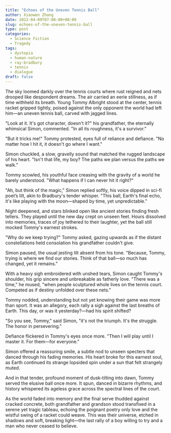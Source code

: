```yaml
---
title: "Echoes of the Uneven Tennis Ball"
author: Xiaowen Zhang
date: 2022-04-09T07:00:00+08:00
slug: echoes-of-the-uneven-tennis-ball
type: post
categories:
  - Science Fiction
  - Tragedy
tags:
  - dystopia
  - human-nature
  - ray-bradbury
  - tennis
  - dialogue
draft: false
---
```


The sky loomed darkly over the tennis courts where rust reigned and nets drooped like despondent dreams. The air carried an eerie stillness, as if time withheld its breath. Young Tommy Albright stood at the center, tennis racket gripped tightly, poised against the only opponent the world had left him—an uneven tennis ball, carved with jagged lines.

"Look at it. It's got character, doesn't it?" his grandfather, the eternally whimsical Simon, commented. "In all its roughness, it's a survivor."

"But it tricks me!" Tommy protested, eyes full of reliance and defiance. "No matter how I hit it, it doesn't go where I want."

Simon chuckled, a slow, gravelly sound that matched the rugged landscape of his heart. "Isn't that life, my boy? The paths we plan versus the paths we walk."

Tommy scowled, his youthful face creasing with the gravity of a world he barely understood. "What happens if I can never hit it right?"

"Ah, but think of the magic," Simon replied softly, his voice dipped in sci-fi poet’s lilt, akin to Bradbury's tender whisper. "This ball, Earth's final echo, it's like playing with the moon—shaped by time, yet unpredictable."

Night deepened, and stars blinked open like ancient stories finding fresh tellers. They played until the new day crept on unseen feet. Hours dissolved into memories, traces of joy tethered to their laughter, yet the ball still mocked Tommy's earnest strokes.

"Why do we keep trying?" Tommy asked, gazing upwards as if the distant constellations held consolation his grandfather couldn't give.

Simon paused, the usual jesting lilt absent from his tone. "Because, Tommy, trying is where we find our stories. Think of that ball—so much has changed, yet it remains."

With a heavy sigh embroidered with unshed tears, Simon caught Tommy's shoulder, his grip sincere and unbreakable as fatherly love. "There was a time," he mused, "when people sculptured whole lives on the tennis court. Competed as if destiny unfolded over these nets."

Tommy nodded, understanding but not yet knowing their game was more than sport. It was an allegory, each rally a sigh against the last breaths of Earth. This day, or was it yesterday?—had his spirit shifted?

"So you see, Tommy," said Simon, "it's not the triumph. It's the struggle. The honor in persevering."

Defiance flickered in Tommy's eyes once more. "Then I will play until I master it. For them—for everyone."

Simon offered a reassuring smile, a subtle nod to unseen specters that danced through his fading memories. His heart broke for this earnest soul, as Earth continued its strange lopsided spin under a sun that felt strangely muted.

And in that tender, profound moment of dusk-tilting into dawn, Tommy served the elusive ball once more. It spun, danced in bizarre rhythms, and history whispered its ageless grace across the spectral lines of the court.

As the world faded into memory and the final serve thudded against cracked concrete, both grandfather and grandson stood transfixed in a serene yet tragic tableau, echoing the poignant poetry only love and the wistful swing of a racket could weave. This was their universe, etched in shadows and soft, breaking light—the last rally of a boy willing to try and a man who never ceased to believe.